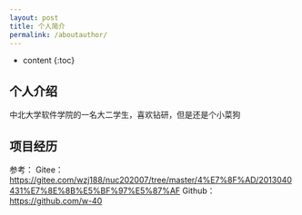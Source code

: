 ```yaml
---
layout: post
title: 个人简介
permalink: /aboutauthor/
---
```


* content
  {:toc}


个人介绍
-----------------------------------------------------------------
中北大学软件学院的一名大二学生，喜欢钻研，但是还是个小菜狗

项目经历
-----------------------------------------------------------------
参考：
Gitee：https://gitee.com/wzj188/nuc202007/tree/master/4%E7%8F%AD/2013040431%E7%8E%8B%E5%BF%97%E5%87%AF
Github：https://github.com/w-40




